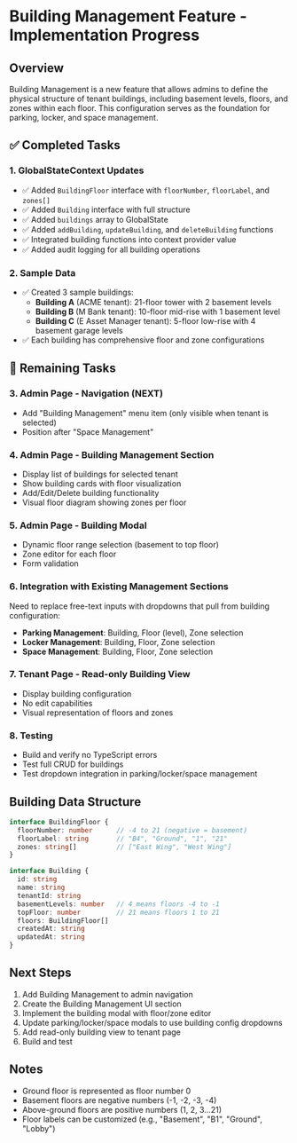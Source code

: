 # Building Management Feature - Implementation Progress

## Overview
Building Management is a new feature that allows admins to define the physical structure of tenant buildings, including basement levels, floors, and zones within each floor. This configuration serves as the foundation for parking, locker, and space management.

## ✅ Completed Tasks

### 1. GlobalStateContext Updates
- ✅ Added `BuildingFloor` interface with `floorNumber`, `floorLabel`, and `zones[]`
- ✅ Added `Building` interface with full structure
- ✅ Added `buildings` array to GlobalState
- ✅ Added `addBuilding`, `updateBuilding`, and `deleteBuilding` functions
- ✅ Integrated building functions into context provider value
- ✅ Added audit logging for all building operations

### 2. Sample Data
- ✅ Created 3 sample buildings:
  - **Building A** (ACME tenant): 21-floor tower with 2 basement levels
  - **Building B** (M Bank tenant): 10-floor mid-rise with 1 basement level  
  - **Building C** (E Asset Manager tenant): 5-floor low-rise with 4 basement garage levels
- ✅ Each building has comprehensive floor and zone configurations

## 🚧 Remaining Tasks

### 3. Admin Page - Navigation (NEXT)
- Add "Building Management" menu item (only visible when tenant is selected)
- Position after "Space Management"

### 4. Admin Page - Building Management Section
- Display list of buildings for selected tenant
- Show building cards with floor visualization
- Add/Edit/Delete building functionality
- Visual floor diagram showing zones per floor

### 5. Admin Page - Building Modal
- Dynamic floor range selection (basement to top floor)
- Zone editor for each floor
- Form validation

### 6. Integration with Existing Management Sections
Need to replace free-text inputs with dropdowns that pull from building configuration:
- **Parking Management**: Building, Floor (level), Zone selection
- **Locker Management**: Building, Floor, Zone selection
- **Space Management**: Building, Floor, Zone selection

### 7. Tenant Page - Read-only Building View
- Display building configuration
- No edit capabilities
- Visual representation of floors and zones

### 8. Testing
- Build and verify no TypeScript errors
- Test full CRUD for buildings
- Test dropdown integration in parking/locker/space management

## Building Data Structure

```typescript
interface BuildingFloor {
  floorNumber: number      // -4 to 21 (negative = basement)
  floorLabel: string       // "B4", "Ground", "1", "21"
  zones: string[]          // ["East Wing", "West Wing"]
}

interface Building {
  id: string
  name: string
  tenantId: string
  basementLevels: number   // 4 means floors -4 to -1
  topFloor: number         // 21 means floors 1 to 21
  floors: BuildingFloor[]
  createdAt: string
  updatedAt: string
}
```

## Next Steps
1. Add Building Management to admin navigation
2. Create the Building Management UI section
3. Implement the building modal with floor/zone editor
4. Update parking/locker/space modals to use building config dropdowns
5. Add read-only building view to tenant page
6. Build and test

## Notes
- Ground floor is represented as floor number 0
- Basement floors are negative numbers (-1, -2, -3, -4)
- Above-ground floors are positive numbers (1, 2, 3...21)
- Floor labels can be customized (e.g., "Basement", "B1", "Ground", "Lobby")
